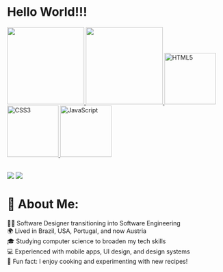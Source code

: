 # Hello World!!!

<table>
  <a href="https://github.com/marimagalhaes-tech">
  <img height="180em" src="https://github-readme-stats.vercel.app/api?username=marimagalhaes-tech&show_icons=true&theme=tokyonight&include_all_commits=true&count_private=true"/>
  <img height="180em" src="https://github-readme-stats.vercel.app/api/top-langs/?username=marimagalhaes-tech&layout=compact&langs_count=6&theme=tokyonight"/>
  <img src="https://img.icons8.com/color/2x/html-5.png" width="120" alt="HTML5">
  <img src="https://img.icons8.com/color/2x/css3.png" width="120" alt="CSS3">
  <img src="https://static.vecteezy.com/system/resources/previews/027/127/560/non_2x/javascript-logo-javascript-icon-transparent-free-png.png" width="120" alt="JavaScript">
</table>

<div> 
  <a href = "mailto: 1mariana.magalhaes1@gmail.com"><img src="https://img.shields.io/badge/-Gmail-%23333?style=for-the-badge&logo=gmail&logoColor=white" target="_blank"></a>
  <a href="https://www.linkedin.com/in/mariana-magalhaess/" target="_blank"><img src="https://img.shields.io/badge/-LinkedIn-%230077B5?style=for-the-badge&logo=linkedin&logoColor=white" target="_blank"></a> 
</div>

# 💫 About Me:
👩‍💻 Software Designer transitioning into Software Engineering<br>🌍 Lived in Brazil, USA, Portugal, and now Austria<br>🎓 Studying computer science to broaden my tech skills<br>💻 Experienced with mobile apps, UI design, and design systems<br>🍴 Fun fact: I enjoy cooking and experimenting with new recipes!

